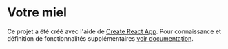 # Votre miel

Ce projet a été créé avec l'aide de
[Create React App](https://github.com/facebook/create-react-app). Pour connaissance
et définition de fonctionnalités supplémentaires
[voir documentation](https://facebook.github.io/create-react-app/docs/getting-started).

## 
